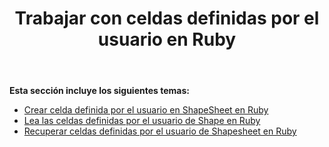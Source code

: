 ﻿---
title: Trabajar con celdas definidas por el usuario en Ruby
type: docs
weight: 120
url: /es/java/working-with-user-defined-cells-in-ruby/
---
**Esta sección incluye los siguientes temas:**

- [Crear celda definida por el usuario en ShapeSheet en Ruby](/diagram/es/java/create-user-defined-cell-in-the-shapesheet-in-ruby/)
- [Lea las celdas definidas por el usuario de Shape en Ruby](https://docs.aspose.com/diagram/java/read-shape-s-user-defined-cells-in-ruby/)
- [Recuperar celdas definidas por el usuario de Shapesheet en Ruby](/diagram/es/java/retrieve-user-defined-cells-from-shapesheet-in-ruby/)
